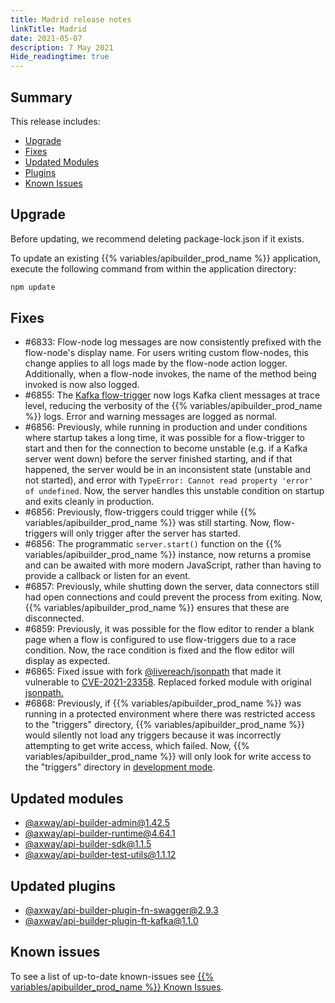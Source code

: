 ```yaml
---
title: Madrid release notes
linkTitle: Madrid
date: 2021-05-07
description: 7 May 2021
Hide_readingtime: true
---
```


## Summary

This release includes:

* [Upgrade](#upgrade)
* [Fixes](#fixes)
* [Updated Modules](#updated-modules)
* [Plugins](#updated-plugins)
* [Known Issues](#known-issues)

## Upgrade

Before updating, we recommend deleting package-lock.json if it exists.

To update an existing {{% variables/apibuilder_prod_name %}} application, execute the following command from within the application directory:

```bash
npm update
```

## Fixes

* #6833: Flow-node log messages are now consistently prefixed with the flow-node's display name. For users writing custom flow-nodes, this change applies to all logs made by the flow-node action logger. Additionally, when a flow-node invokes, the name of the method being invoked is now also logged.
* #6855: The [Kafka flow-trigger](https://www.npmjs.com/package/@axway/api-builder-plugin-ft-kafka) now logs Kafka client messages at trace level, reducing the verbosity of the {{% variables/apibuilder_prod_name %}} logs. Error and warning messages are logged as normal.
* #6856: Previously, while running in production and under conditions where startup takes a long time, it was possible for a flow-trigger to start and then for the connection to become unstable (e.g. if a Kafka server went down) before the server finished starting, and if that happened, the server would be in an inconsistent state (unstable and not started), and error with `TypeError: Cannot read property 'error' of undefined`. Now, the server handles this unstable condition on startup and exits cleanly in production.
* #6856: Previously, flow-triggers could trigger while {{% variables/apibuilder_prod_name %}} was still starting. Now, flow-triggers will only trigger after the server has started.
* #6856: The programmatic `server.start()` function on the {{% variables/apibuilder_prod_name %}} instance, now returns a promise and can be awaited with more modern JavaScript, rather than having to provide a callback or listen for an event.
* #6857: Previously, while shutting down the server, data connectors still had open connections and could prevent the process from exiting. Now, {{% variables/apibuilder_prod_name %}} ensures that these are disconnected.
* #6859: Previously, it was possible for the flow editor to render a blank page when a flow is configured to use flow-triggers due to a race condition. Now, the race condition is fixed and the flow editor will display as expected.
* #6865: Fixed issue with fork [@livereach/jsonpath](https://www.npmjs.com/package/@livereach/jsonpath) that made it vulnerable to [CVE-2021-23358](https://nvd.nist.gov/vuln/detail/CVE-2021-23358). Replaced forked module with original [jsonpath.](https://www.npmjs.com/package/jsonpath)
* #6868: Previously, if {{% variables/apibuilder_prod_name %}} was running in a protected environment where there was restricted access to the "triggers" directory, {{% variables/apibuilder_prod_name %}} would silently not load any triggers because it was incorrectly attempting to get write access, which failed. Now, {{% variables/apibuilder_prod_name %}} will only look for write access to the "triggers" directory in [development mode](/docs/best_practices/).

## Updated modules

* [@axway/api-builder-admin@1.42.5](https://www.npmjs.com/package/@axway/api-builder-admin/v/1.42.5)
* [@axway/api-builder-runtime@4.64.1](https://www.npmjs.com/package/@axway/api-builder-runtime/v/4.64.1)
* [@axway/api-builder-sdk@1.1.5](https://www.npmjs.com/package/@axway/api-builder-sdk/v/1.1.5)
* [@axway/api-builder-test-utils@1.1.12](https://www.npmjs.com/package/@axway/api-builder-test-utils/v/1.1.12)

## Updated plugins

* [@axway/api-builder-plugin-fn-swagger@2.9.3](https://www.npmjs.com/package/@axway/api-builder-plugin-fn-swagger/v/2.9.3)
* [@axway/api-builder-plugin-ft-kafka@1.1.0](https://www.npmjs.com/package/@axway/api-builder-plugin-ft-kafka/v/1.1.0)

## Known issues

To see a list of up-to-date known-issues see [{{% variables/apibuilder_prod_name %}} Known Issues](/docs/known_issues/).

